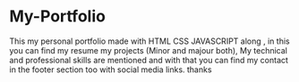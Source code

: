 # My-Portfolio
This my personal portfolio made with HTML CSS JAVASCRIPT along , in this you can find my resume my projects (Minor and majour both),
My technical and professional skills are mentioned and with that you can find my contact in the footer section too with social media 
links.
thanks
